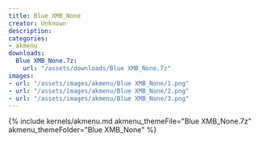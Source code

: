 ```yaml
---
title: Blue XMB_None
creator: Unknown
description: 
categories:
- akmenu
downloads:
  Blue XMB_None.7z:
    url: "/assets/downloads/Blue XMB_None.7z"
images:
- url: "/assets/images/akmenu/Blue XMB_None/1.png"
- url: "/assets/images/akmenu/Blue XMB_None/2.png"
- url: "/assets/images/akmenu/Blue XMB_None/3.png"
---
```


{% include kernels/akmenu.md akmenu_themeFile="Blue XMB_None.7z" akmenu_themeFolder="Blue XMB_None" %}
